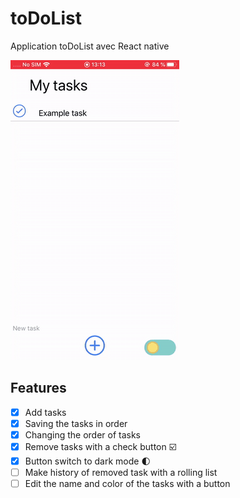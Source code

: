 # toDoList

Application toDoList avec React native

![Application Demo on Iphone 6s](assets/appAnimation.gif)

## Features

- [x] Add tasks
- [x] Saving the tasks in order
- [x] Changing the order of tasks
- [x] Remove tasks with a check button :ballot_box_with_check:
- [x] Button switch to dark mode :first_quarter_moon:
- [ ] Make history of removed task with a rolling list
- [ ] Edit the name and color of the tasks with a button
